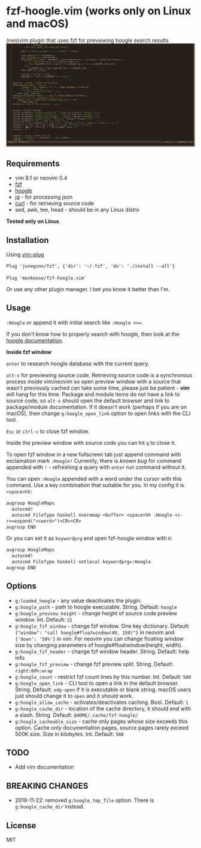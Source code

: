 # fzf-hoogle.vim (works only on Linux and macOS)

(neo)vim plugin that uses fzf for previewing hoogle search results
![fzf-hoogle.vim in action](https://github.com/monkoose/fzf-hoogle-images/blob/master/fzf-hoogle-action.gif?raw=true)

## Requirements

 - vim 8.1 or neovim 0.4
 - [fzf](https://github.com/stedolan/jq)
 - [hoogle](https://github.com/ndmitchell/hoogle)
 - [jq](https://github.com/stedolan/jq) - for processing json
 - [curl](https://github.com/curl/curl) - for retrieving source code
 - sed, awk, tee, head - should be in any Linux distro
 
**Tested only on Linux**.

## Installation

Using [vim-plug](https://github.com/junegunn/vim-plug)
```
Plug 'junegunn/fzf', {'dir': '~/.fzf', 'do': './install --all'}

Plug 'monkoose/fzf-hoogle.vim'
```
Or use any other plugin manager. I bet you know it better than I'm.

## Usage

`:Hoogle` or append it with initial search like `:Hoogle >>=`.

If you don't know how to properly search with hoogle, then look at the [hoogle documentation](https://github.com/ndmitchell/hoogle#searches).

**Inside fzf window**

`enter` to research hoogle database with the current query.

`alt-s` for previewing source code. Retrieving source code is a synchronous process inside
vim/neovim so open preview window with a source that wasn't previously cached can take some time,
please just be patient - **vim** will hang for this time.
Package and module items do not have a link to source code, so `alt-s` should open the default browser
and link to package/module documentation. If it doesn't work (perhaps if you are on macOS), then
change `g:hoogle_open_link` option to open links with the CLI tool.

`Esc` or `ctrl-c` to close fzf window.


Inside the preview window with source code you can hit `q` to close it.

To open fzf window in a new fullscreen tab just append command with exclamation mark `:Hoogle!`
Currently, there is *known bug* for command appended with `!`  - refreshing a query with `enter` run
command without it.

You can open `:Hoogle` appended with a word under the cursor with this command. Use a key combination that
suitable for you. In my config it is `<space>hh`:
```
augroup HoogleMaps
  autocmd!
  autocmd FileType haskell nnoremap <buffer> <space>hh :Hoogle <c-r>=expand("<cword>")<CR><CR>
augroup END
```
Or you can set it as `keywordprg` and open fzf-hoogle window with `K`:
```
augroup HoogleMaps
  autocmd!
  autocmd FileType haskell setlocal keywordprg=:Hoogle
augroup END
```

## Options

 - `g:loaded_hoogle` - any value deactivates the plugin.
 - `g:hoogle_path` - path to hoogle executable. String. Default: `hoogle`
 - `g:hoogle_preview_height` - change height of source code preview window. Int. Default: `22`
 - `g:hoogle_fzf_window` - change fzf window. One key dictionary. Default: `{"window": "call hoogle#floatwindow(40, 150)"}`
   in neovim and `{'down': '50%'}` in vim. For neovim you can change floating window size by
   changing parameters of hoogle#floatwindow(height, width).
 - `g:hoogle_fzf_header` - change fzf window header. String. Default: help info
 - `g:hoogle_fzf_preview` - change fzf preview split. String. Default: `right:60%:wrap`
 - `g:hoogle_count` - restrict fzf count lines by this number. Int. Default: `500`
 - `g:hoogle_open_link` - CLI tool to open a link in the default browser. String. Default: `xdg-open` if
   it is executable or blank string. macOS users just should change it to `open` and it should work.
 - `g:hoogle_allow_cache` - activates/deactivates caching. Bool. Default: `1`
 - `g:hoogle_cache_dir` - location of the cache directory, it should end with a slash. String. Default: `$HOME/.cache/fzf-hoogle/`
 - `g:hoogle_cacheable_size` - cache only pages whose size exceeds this option. Cache only
   documentation pages, source pages rarely exceed 500K size. Size in kilobytes.
   Int. Default: `500`


## TODO

 - Add vim documentation

## BREAKING CHANGES
  - 2019-11-22: removed `g:hoogle_tmp_file` option. There is `g:hoogle_cache_dir` instead.

## License
MIT
